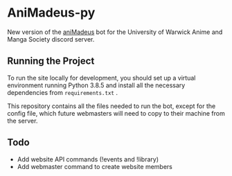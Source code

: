 # AniMadeus-py

New version of the [aniMadeus](https://github.com/WarwickAnimeSoc/aniMadeus) bot for the University of Warwick Anime and Manga Society discord server.

## Running the Project

To run the site locally for development, you should set up a virtual environment running Python 3.8.5 and install all
the necessary dependencies from `requirements.txt` .

This repository contains all the files needed to run the bot, except for the config file, which future webmasters will
need to copy to their machine from the server.

## Todo

- Add website API commands (!events and !library)
- Add webmaster command to create website members